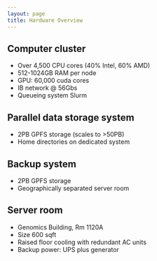 ```yaml
---
layout: page
title: Hardware Overview
---
```



## Computer cluster

* Over 4,500 CPU cores (40% Intel, 60% AMD)
* 512-1024GB RAM per node
* GPU: 60,000 cuda cores
* IB network @ 56Gbs
* Queueing system Slurm

## Parallel data storage system

* 2PB GPFS storage (scales to >50PB)
* Home directories on dedicated system


## Backup system

* 2PB GPFS storage
* Geographically separated server room

## Server room

* Genomics Building, Rm 1120A
* Size 600 sqft
* Raised floor cooling with redundant AC units 
* Backup power: UPS plus generator

